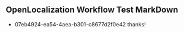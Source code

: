 ## OpenLocalization Workflow Test MarkDown
* 07eb4924-ea54-4aea-b301-c8677d2f0e42 thanks!

<!--HONumber=Aug16_HO1-->


